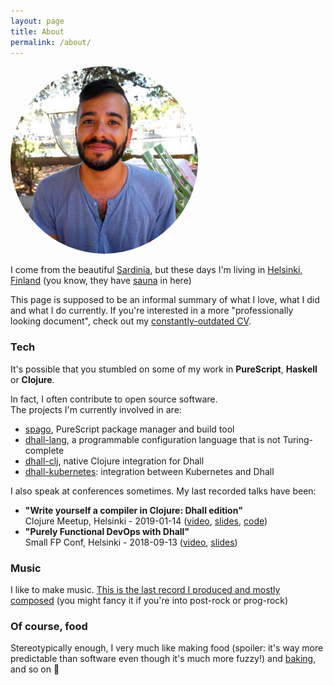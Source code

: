 ```yaml
---
layout: page
title: About
permalink: /about/
---
```


<img style="width:300px; height:300px; border-radius:160px;" src="/assets/img/small-profile.jpg" alt="Hi there!">

I come from the beautiful [Sardinia][sardinia], but these days I'm living in
[Helsinki, Finland][helsinki] (you know, they have [sauna][sauna] in here)

This page is supposed to be an informal summary of what I love, what I did and what I do currently.
If you're interested in a more "professionally looking document", check out my
[constantly-outdated CV][cv].

### Tech

It's possible that you stumbled on some of my work in **PureScript**, **Haskell** or **Clojure**.

In fact, I often contribute to open source software.  
The projects I'm currently involved in are:
- [spago][spago], PureScript package manager and build tool
- [dhall-lang][dhall-lang], a programmable configuration language that is not Turing-complete
- [dhall-clj][dhall-clj], native Clojure integration for Dhall
- [dhall-kubernetes][dhall-kubernetes]: integration between Kubernetes and Dhall

I also speak at conferences sometimes. My last recorded talks have been:
- **"Write yourself a compiler in Clojure: Dhall edition"**  
  Clojure Meetup, Helsinki - 2019-01-14 ([video][dhall-clj-video], [slides][dhall-clj-slides], [code][dhall-clj-code])
- **"Purely Functional DevOps with Dhall"**  
  Small FP Conf, Helsinki - 2018-09-13 ([video][dhall-devops-video], [slides][dhall-devops-slides])

### Music

I like to make music. [This is the last record I produced and mostly composed][litd] (you might
fancy it if you're into post-rock or prog-rock)

### Of course, food

Stereotypically enough, I very much like making food (spoiler: it's way more predictable than
software even though it's much more fuzzy!) and [baking][sourdough], and so on 🍕


[sardinia]: https://en.wikipedia.org/wiki/Sardinia
[helsinki]: https://en.wikipedia.org/wiki/Helsinki
[sauna]: https://en.wikipedia.org/wiki/Sauna#Finnish_and_Estonian_sauna
[cv]: https://github.com/f-f/curriculum-vitae/raw/master/cv.pdf

[spago]: https://github.com/spacchetti/spago
[dhall-lang]: https://github.com/dhall-lang/dhall-lang
[dhall-clj]: https://github.com/f-f/dhall-clj
[dhall-kubernetes]: https://github.com/dhall-lang/dhall-kubernetes

[dhall-devops-video]: https://www.youtube.com/watch?v=UHp6nEF5m2o
[dhall-devops-slides]: https://docs.google.com/presentation/d/1Mmz7Fe_BKHm68DFlUjrE9Lub7DLePurrhh0CIyiuECM
[dhall-clj-video]: https://www.youtube.com/watch?v=kZw5FVcx2tk&feature=youtu.be
[dhall-clj-slides]: https://docs.google.com/presentation/d/1oH1cP12KHS1kTIvIIGHqzt--TsJJLOhifjLSJSxRy5E
[dhall-clj-code]: https://gist.github.com/f-f/5d2ecf51deac8bbde788a7682644569d

[litd]: https://lightsinthedistance.bandcamp.com/releases
[sourdough]: https://twitter.com/fabferrai/status/994663616941998080
